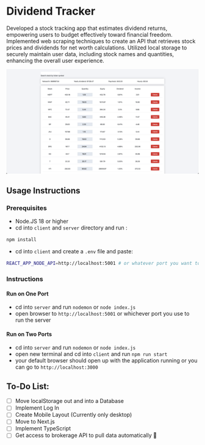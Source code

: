 # Dividend Tracker

Developed a stock tracking app that estimates dividend returns, empowering users to budget effectively toward financial freedom.
Implemented web scraping techniques to create an API that retrieves stock prices and dividends for net worth calculations.
Utilized local storage to securely maintain user data, including stock names and quantities, enhancing the overall user experience.

![Project View](preview.png)

## Usage Instructions

### Prerequisites

- Node.JS 18 or higher
- cd into `client` and `server` directory and run :

```bash
npm install
```

- cd into `client` and create a `.env` file and paste:

```bash
REACT_APP_NODE_API=http://localhost:5001 # or whatever port you want to run the server on
```

### Instructions

#### Run on One Port

- cd into `server` and run `nodemon` or `node index.js`
- open browser to `http://localhost:5001` or whichever port you use to run the server

#### Run on Two Ports

- cd into `server` and run `nodemon` or `node index.js`
- open new terminal and cd into `client` and run `npm run start`
- your default browser should open up with the application running or you can go to `http://localhost:3000`

## To-Do List:

- [ ] Move localStorage out and into a Database
- [ ] Implement Log In
- [ ] Create Mobile Layout (Currently only desktop)
- [ ] Move to Next.js
- [ ] Implement TypeScript
- [ ] Get access to brokerage API to pull data automatically 🤔
